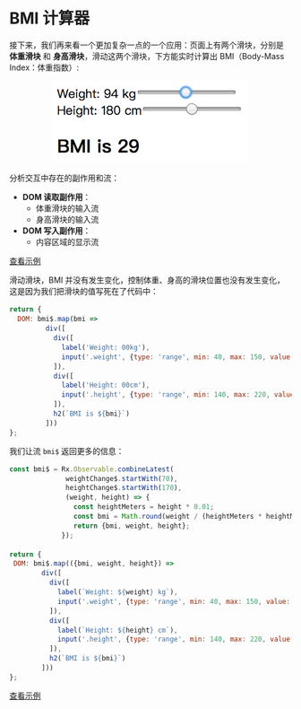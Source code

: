# BMI 计算器

接下来，我们再来看一个更加复杂一点的一个应用：页面上有两个滑块，分别是 **体重滑块** 和 **身高滑块**，滑动这两个滑块，下方能实时计算出 BMI（Body-Mass Index：体重指数）:

<div style="text-align:center">
  <img src="./14_bmi.png" width="350px"></img>
</div>

分析交互中存在的副作用和流：

- **DOM 读取副作用**：
  - 体重滑块的输入流
  - 身高滑块的输入流
- **DOM 写入副作用**：
  - 内容区域的显示流

[查看示例](http://jsbin.com/nuhisuy/66/edit?js,output)

滑动滑块，BMI 并没有发生变化，控制体重、身高的滑块位置也没有发生变化，这是因为我们把滑块的值写死在了代码中：

```js
return {
  DOM: bmi$.map(bmi =>
         div([
           div([
             label('Weight: 00kg'),
             input('.weight', {type: 'range', min: 40, max: 150, value: 70})
           ]),
           div([
             label('Height: 00cm'),
             input('.height', {type: 'range', min: 140, max: 220, value: 170})
           ]),
           h2(`BMI is ${bmi}`)
         ]))
};
```

我们让流 `bmi$` 返回更多的信息：

```js
const bmi$ = Rx.Observable.combineLatest(
              weightChange$.startWith(70),
              heightChange$.startWith(170),
              (weight, height) => {
                const heightMeters = height * 0.01;
                const bmi = Math.round(weight / (heightMeters * heightMeters));
                return {bmi, weight, height};
             });

return {
 DOM: bmi$.map(({bmi, weight, height}) =>
        div([
          div([
            label(`Weight: ${weight} kg`),
            input('.weight', {type: 'range', min: 40, max: 150, value: weight})
          ]),
          div([
            label(`Height: ${height} cm`),
            input('.height', {type: 'range', min: 140, max: 220, value: height})
          ]),
          h2(`BMI is ${bmi}`)
        ]))
};
```

[查看示例](http://jsbin.com/nuhisuy/63/edit?js,output)
